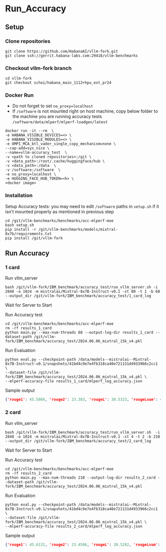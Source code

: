 # Run_Accuracy

## Setup

### Clone repositories
```
git clone https://github.com/HabanaAI/vllm-fork.git
git clone ssh://gerrit.habana-labs.com:29418/vllm-benchmarks
```

### Checkout vllm-fork branch
```
cd vllm-fork
git checkout schoi/habana_main_1112+hpu_ext_pr24
```

### Docker Run
- Do not forget to set `no_proxy=localhost`
- If `/software` is not mounted right on host machine, copy below folder to the machine you are running accuracy tests `/software/data/mlperf/mlperf-loadgen/latest`
```
docker run -it --rm  \
-e HABANA_VISIBLE_DEVICES=<> \
-e HABANA_VISIBLE_MODULES=<> \
-e OMPI_MCA_btl_vader_single_copy_mechanism=none \
--cap-add=sys_nice \
--name=vllm-accuracy_test  \
-v <path to cloned repositories>:/git \
-v <data_path>:/root/.cache/huggingface/hub \
-v <data_path>:/data  \
-v /software:/software  \
-e no_proxy=localhost \
-e HUGGING_FACE_HUB_TOKEN=<h> \
<docker image>
```

### Installation


Setup Accuracy tests: you may need to edit `/software` paths in `setup.sh` if it isn't mounted properly as mentioned in previous step
```
cd /git/vllm-benchmarks/benchmarks/acc-mlperf-moe
bash setup.sh
pip install -r /git/vllm-benchmarks/models/mixtral-8x7b/requirements.txt
pip install /git/vllm-fork
```

## Run Accuracy

### 1 card

Run vllm_server
```
bash /git/vllm-fork/IBM_benchmark/accuracy_test/run_vllm_server.sh -i 2048 -o 1024 -m mistralai/Mixtral-8x7B-Instruct-v0.1 -st 80 -t 1 -b 68 --output_dir /git/vllm-fork/IBM_benchmark/accuracy_test/1_card_log
```

Wait for Server to Start

Run Accuracy test
```
cd /git/vllm-benchmarks/benchmarks/acc-mlperf-moe
rm -rf results_1_card
python main.py --max-num-threads 68 --output-log-dir results_1_card --dataset-path /git/vllm-fork/IBM_benchmark/accuracy_test/2024.06.06_mixtral_15k_v4.pkl
```

Run Evaluation
```
python eval.py --checkpoint-path /data/models--mistralai--Mixtral-8x7B-Instruct-v0.1/snapshots/41bd4c9e7e4fb318ca40e721131d4933966c2cc1 \
--dataset-file /git/vllm-fork/IBM_benchmark/accuracy_test/2024.06.06_mixtral_15k_v4.pkl \
--mlperf-accuracy-file results_1_card/mlperf_log_accuracy.json
```

Sample output
```json
{'rouge1': 45.5866, 'rouge2': 23.383, 'rougeL': 30.5323, 'rougeLsum': 42.5677, 'gsm8k': 72.04, 'mbxp': 59.58, 'gen_len': 4257309, 'gen_num': 15000, 'gen_tok_len': 2189320, 'tokens_per_sample': 146.0, 'performance': 0, 'accuracy': 97.64}
```


### 2 card

Run vllm_server
```
bash /git/vllm-fork/IBM_benchmark/accuracy_test/run_vllm_server.sh  -i 2048 -o 1024 -m mistralai/Mixtral-8x7B-Instruct-v0.1 -st 4 -t 2 -b 210 --output_dir /git/vllm-fork/IBM_benchmark/accuracy_test/2_card_log
```

Wait for Server to Start

Run Accuracy test
```
cd /git/vllm-benchmarks/benchmarks/acc-mlperf-moe
rm -rf results_2_card
python main.py --max-num-threads 210 --output-log-dir results_2_card --dataset-path /git/vllm-fork/IBM_benchmark/accuracy_test/2024.06.06_mixtral_15k_v4.pkl
```

Run Evaluation
```
python eval.py --checkpoint-path /data/models--mistralai--Mixtral-8x7B-Instruct-v0.1/snapshots/41bd4c9e7e4fb318ca40e721131d4933966c2cc1 \
--dataset-file /git/vllm-fork/IBM_benchmark/accuracy_test/2024.06.06_mixtral_15k_v4.pkl \
--mlperf-accuracy-file results_2_card/mlperf_log_accuracy.json
```

Sample output
```json
{'rouge1': 45.6132, 'rouge2': 23.4586, 'rougeL': 30.5282, 'rougeLsum': 42.5815, 'gsm8k': 71.7, 'mbxp': 60.02, 'gen_len': 4258818, 'gen_num': 15000, 'gen_tok_len': 2189580, 'tokens_per_sample': 146.0, 'performance': 0, 'accuracy': 97.18}
```